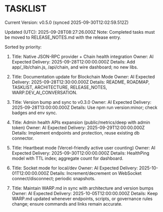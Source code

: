 # TASKLIST

<!--VERSION_INFO_START-->
Current Version: v0.5.0 (synced 2025-09-30T12:02:59.512Z)
<!--VERSION_INFO_END-->

Updated (UTC): 2025-09-28T08:27:26.000Z
Note: Completed tasks must be moved to RELEASE_NOTES.md with the release entry.

Sorted by priority:

1) Title: Native JSON-RPC provider + Chain health integration
   Owner: AI
   Expected Delivery: 2025-09-28T12:00:00.000Z
   Details: Add app/_lib/chain.js, /api/chain, and wire dashboard; no new libs.

2) Title: Documentation update for Blockchain Mode
   Owner: AI
   Expected Delivery: 2025-09-28T12:30:00.000Z
   Details: README, ROADMAP, TASKLIST, ARCHITECTURE, RELEASE_NOTES, WARP.DEV_AI_CONVERSATION.

3) Title: Version bump and sync to v0.3.0
   Owner: AI
   Expected Delivery: 2025-09-28T13:00:00.000Z
   Details: Use npm run version:minor; check badges and env sync.

4) Title: Admin health APIs expansion (public/metrics/deep with admin token)
   Owner: AI
   Expected Delivery: 2025-09-29T12:00:00.000Z
   Details: Implement endpoints and protection, reuse existing db connector.

5) Title: Heartbeat mode (Vercel-friendly active user counting)
   Owner: AI
   Expected Delivery: 2025-09-30T12:00:00.000Z
   Details: HealthPing model with TTL index; aggregate count for dashboard.

6) Title: Socket mode for local/dev
   Owner: AI
   Expected Delivery: 2025-10-01T12:00:00.000Z
   Details: Increment/decrement on WebSocket connect/disconnect; periodic snapshots.

7) Title: Maintain WARP.md in sync with architecture and version bumps
   Owner: AI
   Expected Delivery: 2025-10-05T12:00:00.000Z
   Details: Keep WARP.md updated whenever endpoints, scripts, or governance rules change; ensure commands and links remain accurate.

